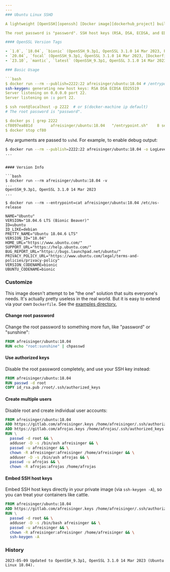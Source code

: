 ```yaml
---
---
### Ubuntu Linux SSHD

A lightweight [OpenSSH][openssh] [Docker image][dockerhub_project] built atop [Ubuntu Linux][ubuntu_linux]. Available on [GitHub][github_project].

The root password is "password". SSH host keys (RSA, DSA, ECDSA, and ED25519) are auto-generated when the container is started, unless already present.

#### OpenSSL Version Tags

- `1.0`, `18.04`, `bionic` (OpenSSH_9.3p1, OpenSSL 3.1.0 14 Mar 2023, Personal host key, [Dockerfile](https://github.com/afreisinger/ubuntu-sshd/tree/master/versions/1.0/Dockerfile))
- `20.04`, `focal` (OpenSSH_9.3p1, OpenSSL 3.1.0 14 Mar 2023, [Dockerfile](https://github.com/afreisinger/ubuntu-sshd/tree/master/versions/20.04/Dockerfile))
- `23.10`, `mantic`, `latest` (OpenSSH_9.3p1, OpenSSL 3.1.0 14 Mar 2023, [Dockerfile](https://github.com/afreisinger/ubuntu-sshd/tree/master/versions/23.10/Dockerfile))

### Basic Usage

```bash
$ docker run --rm --publish=2222:22 afreisinger/ubuntu:18.04 # /entrypoint.sh
ssh-keygen: generating new host keys: RSA DSA ECDSA ED25519
Server listening on 0.0.0.0 port 22.
Server listening on :: port 22.

$ ssh root@localhost -p 2222  # or $(docker-machine ip default)
# The root password is "password".

$ docker ps | grep 2222
cf8097ea881d        afreisinger/ubuntu:18.04   "/entrypoint.sh"    8 seconds ago       Up 4 seconds        0.0.0.0:2222->22/tcp   stoic_ptolemy
$ docker stop cf80
```

Any arguments are passed to `sshd`. For example, to enable debug output:

```bash
$ docker run --rm --publish=2222:22 afreisinger/ubuntu:18.04 -o LogLevel=DEBUG
...
```

```

#### Version Info

```bash
$ docker run --rm afreisinger/ubuntu:18.04 -v
...
OpenSSH_9.3p1, OpenSSL 3.1.0 14 Mar 2023
...

$ docker run --rm --entrypoint=cat afreisinger/ubuntu:18.04 /etc/os-release

NAME="Ubuntu"
VERSION="18.04.6 LTS (Bionic Beaver)"
ID=ubuntu
ID_LIKE=debian
PRETTY_NAME="Ubuntu 18.04.6 LTS"
VERSION_ID="18.04"
HOME_URL="https://www.ubuntu.com/"
SUPPORT_URL="https://help.ubuntu.com/"
BUG_REPORT_URL="https://bugs.launchpad.net/ubuntu/"
PRIVACY_POLICY_URL="https://www.ubuntu.com/legal/terms-and-policies/privacy-policy"
VERSION_CODENAME=bionic
UBUNTU_CODENAME=bionic
```

### Customize

This image doesn't attempt to be "the one" solution that suits everyone's needs. It's actually pretty useless in the real world. But it is easy to extend via your own `Dockerfile`. See the [examples directory.][examples]

#### Change root password

Change the root password to something more fun, like "password" or "sunshine":

```dockerfile
FROM afreisinger/ubuntu:18.04
RUN echo "root:sunshine" | chpasswd
```

#### Use authorized keys

Disable the root password completely, and use your SSH key instead:

```dockerfile
FROM afreisinger/ubuntu:18.04
RUN passwd -d root
COPY id_rsa.pub /root/.ssh/authorized_keys
```

#### Create multiple users

Disable root and create individual user accounts:

```dockerfile
FROM afreisinger/ubuntu:18.04
ADD https://gitlab.com/afreisinger.keys /home/afreisinger/.ssh/authorized_keys
ADD https://gitlab.com/afrojas.keys /home/afrojas/.ssh/authorized_keys
RUN \
  passwd -d root && \
  adduser -D -s /bin/ash afreisinger && \
  passwd -u afreisinger && \
  chown -R afreisinger:afreisinger /home/afreisinger && \
  adduser -D -s /bin/ash afrojas && \
  passwd -u afrojas && \
  chown -R afrojas:afrojas /home/afrojas
```

#### Embed SSH host keys

Embed SSH host keys directly in your private image (via `ssh-keygen -A`), so you can treat your containers like cattle.

```dockerfile
FROM afreisinger/ubuntu:18.04
ADD https://gitlab.com/afreisinger.keys /home/afreisinger/.ssh/authorized_keys
RUN \
  passwd -d root && \
  adduser -D -s /bin/bash afreisinger && \
  passwd -u afreisinger && \
  chown -R afreisinger:afreisinger /home/afreisinger && \
  ssh-keygen -A
```

### History

    2023-05-09 Updated to OpenSSH_9.3p1, OpenSSL 3.1.0 14 Mar 2023 (Ubuntu Linux 18.04).
  

[alpine_kubernetes]:  https://hub.docker.com/r/janeczku/alpine-kubernetes/
[ubuntu_linux]:       https://hub.docker.com/_/ubuntu/
[dockerhub_project]:  https://hub.docker.com/r/afreisinger/ubuntu-sshd/
[examples]:           https://github.com/afreisinger/ubuntu-sshd/tree/master/examples/
[github_project]:     https://github.com/afreisinger/ubuntu-sshd/
[openssh]:            http://www.openssh.com
